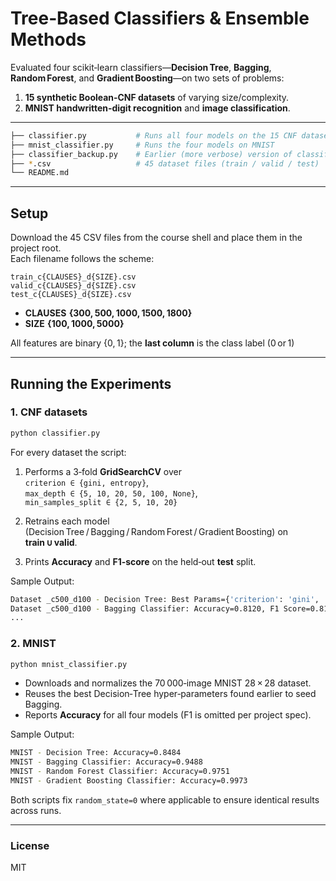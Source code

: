 # Tree‑Based Classifiers & Ensemble Methods

Evaluated four scikit‑learn classifiers—**Decision Tree**, **Bagging**, **Random Forest**, and **Gradient Boosting**—on two sets of problems:

1. **15 synthetic Boolean‑CNF datasets** of varying size/complexity.
2. **MNIST handwritten‑digit recognition** and **image classification**.

---
```bash
├── classifier.py           # Runs all four models on the 15 CNF datasets
├── mnist_classifier.py     # Runs the four models on MNIST
├── classifier_backup.py    # Earlier (more verbose) version of classifier.py
├── *.csv                   # 45 dataset files (train / valid / test) 
└── README.md               
```

---
## Setup

Download the 45 CSV files from the course shell and place them in the project root.  
Each filename follows the scheme:

```
train_c{CLAUSES}_d{SIZE}.csv
valid_c{CLAUSES}_d{SIZE}.csv
test_c{CLAUSES}_d{SIZE}.csv
```

- **CLAUSES  {300, 500, 1000, 1500, 1800}**
- **SIZE  {100, 1000, 5000}**

All features are binary {0, 1}; the **last column** is the class label (0 or 1)

---
## Running the Experiments

### 1. CNF datasets

```bash
python classifier.py
```

For every dataset the script:

1. Performs a 3‑fold **GridSearchCV** over  
    `criterion ∈ {gini, entropy}`,  
    `max_depth ∈ {5, 10, 20, 50, 100, None}`,  
    `min_samples_split ∈ {2, 5, 10, 20}`
    
2. Retrains each model (Decision Tree / Bagging / Random Forest / Gradient Boosting) on **train ∪ valid**.
    
3. Prints **Accuracy** and **F1‑score** on the held‑out **test** split.

Sample Output:

```bash
Dataset _c500_d100 - Decision Tree: Best Params={'criterion': 'gini', 'max_depth': 20, ...}, Accuracy=0.7867, F1 Score=0.7854
Dataset _c500_d100 - Bagging Classifier: Accuracy=0.8120, F1 Score=0.8117
...
```

### 2. MNIST

```bash
python mnist_classifier.py
```

- Downloads and normalizes the 70 000‑image MNIST 28 × 28 dataset.
- Reuses the best Decision‑Tree hyper‑parameters found earlier to seed Bagging.
- Reports **Accuracy** for all four models (F1 is omitted per project spec).

Sample Output:

```bash
MNIST - Decision Tree: Accuracy=0.8484
MNIST - Bagging Classifier: Accuracy=0.9488
MNIST - Random Forest Classifier: Accuracy=0.9751
MNIST - Gradient Boosting Classifier: Accuracy=0.9973
```

Both scripts fix `random_state=0` where applicable to ensure identical results across runs.

---
### License

MIT